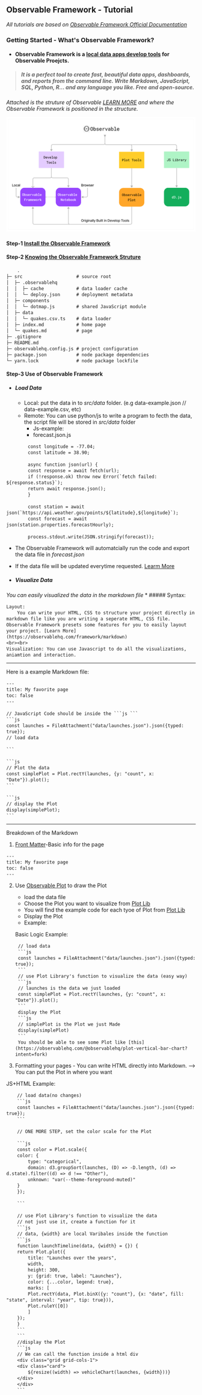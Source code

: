 ## Observable Framework - Tutorial

<em> All tutorials are based on [Observable Framework Official Documentation](https://observablehq.com/framework/)</em>

### Getting Started - What's Observable Framework?

* #### Observable Framework is a [local data apps develop tools](https://observablehq.com/framework/what-is-framework) for Observable Proejcts.

> ##### It is a perfect tool to create fast, beautiful data apps, dashboards, and reports from the command line. Write Markdown, JavaScript, SQL, Python, R… and any language you like. Free and open-source.

<em>Attached is the struture of Observable [LEARN MORE](https://observablehq.com/documentation/) and where the Observable Framework is positioned in the structure.</em>

![Observable-Diagram](structure.png)


#### Step-1 [Install the Observable Framework](https://observablehq.com/framework/getting-started)

#### Step-2 [Knowing the Observable Framework Struture](https://observablehq.com/framework/project-structure)
        .
    ├─ src                    # source root
    │  ├─ .observablehq
    │  │  ├─ cache            # data loader cache
    │  │  └─ deploy.json      # deployment metadata
    │  ├─ components
    │  │  └─ dotmap.js        # shared JavaScript module
    │  ├─ data
    │  │  └─ quakes.csv.ts    # data loader
    │  ├─ index.md            # home page
    │  └─ quakes.md           # page
    ├─ .gitignore
    ├─ README.md
    ├─ observablehq.config.js # project configuration
    ├─ package.json           # node package dependencies
    └─ yarn.lock              # node package lockfile

#### Step-3 Use of Observable Framework

* ##### Load Data
    * Local: put the data in to <em>src/data</em> folder. (e.g data-example.json // data-example.csv, etc)
    * Remote: You can use python/js to write a program to fecth the data, the script file will be stored in <em>src/data</em> folder 
        * Js-example: 
        * forecast.json.js
```
        const longitude = -77.04;
        const latitude = 38.90;

        async function json(url) {
        const response = await fetch(url);
        if (!response.ok) throw new Error(`fetch failed: ${response.status}`);
        return await response.json();
        }

        const station = await json(`https://api.weather.gov/points/${latitude},${longitude}`);
        const forecast = await json(station.properties.forecastHourly);

        process.stdout.write(JSON.stringify(forecast));
```     
* The Observable Framework will automatcially run the code and export the data file in <em>forecast.json</em>
* If the data file will be updated everytime requested. [Learm More](https://observablehq.com/framework/loaders)
    
* ##### Visualize Data
<em>You can easily visualized the data in the markdown file</em>
    * ##### Syntax:
    
    Layout:
        You can write your HTML, CSS to structure your project directly in markdown file like you are writing a seperate HTML, CSS file. Observable Framework presets some features for you to easily layout your project. [Learn More](https://observablehq.com/framework/markdown)
    <br><br>
    Visualization: You can use Javascript to do all the visualizations, aniamtion and interaction.

---------------------

Here is a example Markdown file:

    ---
    title: My favorite page
    toc: false
    ---

    // JavaScript Code should be inside the ```js ```
    ```js
    const launches = FileAttachment("data/launches.json").json({typed: true});
    // load data

    ```

    ```js
    // Plot the data
    const simplePlot = Plot.rectY(launches, {y: "count", x: "Date"}).plot();
    ```

    ```js
    // display the Plot
    display(simplePlot);
    ```

---- 
Breakdown of the Markdown
<br>
1. [Front Matter](https://observablehq.com/framework/markdown#front-matter)-Basic info for the page
```
---
title: My favorite page
toc: false
---
```
2. Use [Observable Plot](https://observablehq.com/plot/) to draw the Plot
    * load the data file
    * Choose the Plot you want to visualize from [Plot Lib](https://observablehq.com/@observablehq/plot-gallery)
    * You will find the example code for each tyoe of Plot from [Plot Lib](https://observablehq.com/@observablehq/plot-gallery)
    * Display the Plot
    * Example: 

    Basic Logic Example:

        

        // load data
        ```js
        const launches = FileAttachment("data/launches.json").json({typed: true});
        ```
        // use Plot Library's function to visualize the data (easy way)
        ```js
        // launches is the data we just loaded
        const simplePlot = Plot.rectY(launches, {y: "count", x: "Date"}).plot();
        ```
        display the Plot
        ```js
        // simplePlot is the Plot we just Made
        display(simplePlot)
        ```
        You should be able to see some Plot like [this](https://observablehq.com/@observablehq/plot-vertical-bar-chart?intent=fork)


3. Formatting your pages - You can write HTML directly into Markdown. --> You can put the Plot in where you want

JS+HTML Example:

        

        // load data(no changes)
        ```js
        const launches = FileAttachment("data/launches.json").json({typed: true});
        ```

        // ONE MORE STEP, set the color scale for the Plot

        ```js
        const color = Plot.scale({
        color: {
            type: "categorical",
            domain: d3.groupSort(launches, (D) => -D.length, (d) => d.state).filter((d) => d !== "Other"),
            unknown: "var(--theme-foreground-muted)"
        }
        });

        ```

        // use Plot Library's function to visualize the data 
        // not just use it, create a function for it
        ```js
        // data, {width} are local Varibales inside the function
        ```js
        function launchTimeline(data, {width} = {}) {
        return Plot.plot({
            title: "Launches over the years",
            width,
            height: 300,
            y: {grid: true, label: "Launches"},
            color: {...color, legend: true},
            marks: [
            Plot.rectY(data, Plot.binX({y: "count"}, {x: "date", fill: "state", interval: "year", tip: true})),
            Plot.ruleY([0])
            ]
        });
        }
        ```
        ```
        //display the Plot
        ```js
        // We can call the function inside a html div 
        <div class="grid grid-cols-1">
        <div class="card">
            ${resize((width) => vehicleChart(launches, {width}))}
        </div>
        </div>
        ```
 